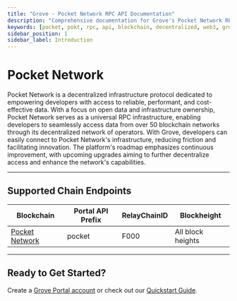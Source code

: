 ```yaml
---
title: "Grove - Pocket Network RPC API Documentation"
description: "Comprehensive documentation for Grove's Pocket Network RPC API, covering endpoint details and integration strategies for blockchain developers."
keywords: [pocket, pokt, rpc, api, blockchain, decentralized, web3, grove]
sidebar_position: 1
sidebar_label: Introduction
---
```


# Pocket Network

Pocket Network is a decentralized infrastructure protocol dedicated to empowering developers with access to reliable, performant, and cost-effective data. With a focus on open data and infrastructure ownership, Pocket Network serves as a universal RPC infrastructure, enabling developers to seamlessly access data from over 50 blockchain networks through its decentralized network of operators. With Grove, developers can easily connect to Pocket Network's infrastructure, reducing friction and facilitating innovation. The platform's roadmap emphasizes continuous improvement, with upcoming upgrades aiming to further decentralize access and enhance the network's capabilities.

---

## Supported Chain Endpoints

| Blockchain                                 | Portal API Prefix | RelayChainID | Blockheight         |
| ------------------------------------------ | ----------------- | ------------ | ------------------- |
| [Pocket Network](./endpoints/pocket) | pocket     | F000         | All block heights |

---

## Ready to Get Started?

Create a [Grove Portal account](https://portal.grove.city) or check out our [Quickstart Guide](/guides/getting-started/quickstart).
